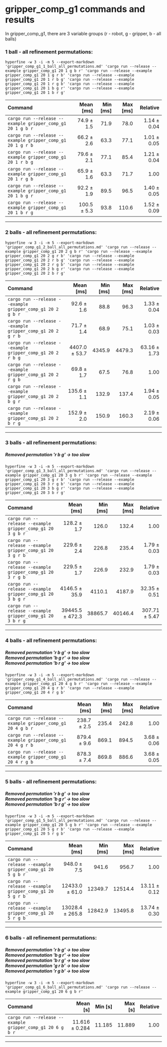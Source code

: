 # gripper_comp_g1 commands and results

In gripper_comp_g1, there are 3 variable groups (r - robot, g - gripper, b - all balls) 

### 1 ball - all refinement permutations:

```
hyperfine -w 3 -i -m 5 --export-markdown 'gripper_comp_g1_1_ball_all_permutations.md' 'cargo run --release --example gripper_comp_g1 20 1 g b r' 'cargo run --release --example gripper_comp_g1 20 1 g r b' 'cargo run --release --example gripper_comp_g1 20 1 r b g' 'cargo run --release --example gripper_comp_g1 20 1 r g b' 'cargo run --release --example gripper_comp_g1 20 1 b g r' 'cargo run --release --example gripper_comp_g1 20 1 b r g'
```

| Command | Mean [ms] | Min [ms] | Max [ms] | Relative |
|:---|---:|---:|---:|---:|
| `cargo run --release --example gripper_comp_g1 20 1 g b r` | 74.9 ± 1.5 | 71.9 | 78.0 | 1.14 ± 0.04 |
| `cargo run --release --example gripper_comp_g1 20 1 g r b` | 66.2 ± 2.6 | 63.3 | 77.1 | 1.01 ± 0.05 |
| `cargo run --release --example gripper_comp_g1 20 1 r b g` | 79.6 ± 2.1 | 77.1 | 85.4 | 1.21 ± 0.04 |
| `cargo run --release --example gripper_comp_g1 20 1 r g b` | 65.9 ± 1.6 | 63.3 | 71.7 | 1.00 |
| `cargo run --release --example gripper_comp_g1 20 1 b g r` | 92.2 ± 1.9 | 89.5 | 96.5 | 1.40 ± 0.05 |
| `cargo run --release --example gripper_comp_g1 20 1 b r g` | 100.5 ± 5.3 | 93.8 | 110.6 | 1.52 ± 0.09 |

---

### 2 balls - all refinement permutations:

```
hyperfine -w 3 -i -m 5 --export-markdown 'gripper_comp_g1_2_ball_all_permutations.md' 'cargo run --release --example gripper_comp_g1 20 2 g b r' 'cargo run --release --example gripper_comp_g1 20 2 g r b' 'cargo run --release --example gripper_comp_g1 20 2 r b g' 'cargo run --release --example gripper_comp_g1 20 2 r g b' 'cargo run --release --example gripper_comp_g1 20 2 b g r' 'cargo run --release --example gripper_comp_g1 20 2 b r g'
```

| Command | Mean [ms] | Min [ms] | Max [ms] | Relative |
|:---|---:|---:|---:|---:|
| `cargo run --release --example gripper_comp_g1 20 2 g b r` | 92.6 ± 1.6 | 88.8 | 96.3 | 1.33 ± 0.04 |
| `cargo run --release --example gripper_comp_g1 20 2 g r b` | 71.7 ± 1.4 | 68.9 | 75.1 | 1.03 ± 0.03 |
| `cargo run --release --example gripper_comp_g1 20 2 r b g` | 4407.0 ± 53.7 | 4345.9 | 4479.3 | 63.16 ± 1.73 |
| `cargo run --release --example gripper_comp_g1 20 2 r g b` | 69.8 ± 1.7 | 67.5 | 76.8 | 1.00 |
| `cargo run --release --example gripper_comp_g1 20 2 b g r` | 135.6 ± 1.1 | 132.9 | 137.4 | 1.94 ± 0.05 |
| `cargo run --release --example gripper_comp_g1 20 2 b r g` | 152.9 ± 2.0 | 150.9 | 160.3 | 2.19 ± 0.06 |

---

### 3 balls - all refinement permutations:
##### Removed permutation 'r b g' -> too slow

```
hyperfine -w 3 -i -m 5 --export-markdown 'gripper_comp_g1_3_ball_all_permutations.md' 'cargo run --release --example gripper_comp_g1 20 3 g b r' 'cargo run --release --example gripper_comp_g1 20 3 g r b' 'cargo run --release --example gripper_comp_g1 20 3 r g b' 'cargo run --release --example gripper_comp_g1 20 3 b g r' 'cargo run --release --example gripper_comp_g1 20 3 b r g'
```

| Command | Mean [ms] | Min [ms] | Max [ms] | Relative |
|:---|---:|---:|---:|---:|
| `cargo run --release --example gripper_comp_g1 20 3 g b r` | 128.2 ± 1.7 | 126.0 | 132.4 | 1.00 |
| `cargo run --release --example gripper_comp_g1 20 3 g r b` | 229.6 ± 2.4 | 226.8 | 235.4 | 1.79 ± 0.03 |
| `cargo run --release --example gripper_comp_g1 20 3 r g b` | 229.5 ± 1.7 | 226.9 | 232.9 | 1.79 ± 0.03 |
| `cargo run --release --example gripper_comp_g1 20 3 b g r` | 4146.5 ± 35.9 | 4110.1 | 4187.9 | 32.35 ± 0.51 |
| `cargo run --release --example gripper_comp_g1 20 3 b r g` | 39445.5 ± 472.3 | 38865.7 | 40146.4 | 307.71 ± 5.47 |

---

### 4 balls - all refinement permutations:
##### Removed permutation 'r b g' -> too slow <br/> Removed permutation 'b g r' -> too slow <br/> Removed permutation 'b r g' -> too slow <br/>

```
hyperfine -w 3 -i -m 5 --export-markdown 'gripper_comp_g1_4_ball_all_permutations.md' 'cargo run --release --example gripper_comp_g1 20 4 g b r' 'cargo run --release --example gripper_comp_g1 20 4 g r b' 'cargo run --release --example gripper_comp_g1 20 4 r g b'
```

| Command | Mean [ms] | Min [ms] | Max [ms] | Relative |
|:---|---:|---:|---:|---:|
| `cargo run --release --example gripper_comp_g1 20 4 g b r` | 238.7 ± 2.5 | 235.4 | 242.8 | 1.00 |
| `cargo run --release --example gripper_comp_g1 20 4 g r b` | 879.4 ± 9.6 | 869.1 | 894.5 | 3.68 ± 0.06 |
| `cargo run --release --example gripper_comp_g1 20 4 r g b` | 878.3 ± 7.4 | 869.8 | 886.6 | 3.68 ± 0.05 |

---

### 5 balls - all refinement permutations:
##### Removed permutation 'r b g' -> too slow <br/> Removed permutation 'b g r' -> too slow <br/> Removed permutation 'b r g' -> too slow <br/>

```
hyperfine -w 3 -i -m 5 --export-markdown 'gripper_comp_g1_5_ball_all_permutations.md' 'cargo run --release --example gripper_comp_g1 20 5 g b r' 'cargo run --release --example gripper_comp_g1 20 5 g r b' 'cargo run --release --example gripper_comp_g1 20 5 r g b'
```

| Command | Mean [ms] | Min [ms] | Max [ms] | Relative |
|:---|---:|---:|---:|---:|
| `cargo run --release --example gripper_comp_g1 20 5 g b r` | 948.0 ± 7.5 | 941.6 | 956.7 | 1.00 |
| `cargo run --release --example gripper_comp_g1 20 5 g r b` | 12433.0 ± 61.0 | 12349.7 | 12514.4 | 13.11 ± 0.12 |
| `cargo run --release --example gripper_comp_g1 20 5 r g b` | 13028.4 ± 265.8 | 12842.9 | 13495.8 | 13.74 ± 0.30 |

---

### 6 balls - all refinement permutations:
##### Removed permutation 'r b g' -> too slow <br/> Removed permutation 'b g r' -> too slow <br/> Removed permutation 'b r g' -> too slow <br/> Removed permutation 'g r b' -> too slow <br/> Removed permutation 'r g b' -> too slow

```
hyperfine -w 3 -i -m 5 --export-markdown 'gripper_comp_g1_6_ball_all_permutations.md' 'cargo run --release --example gripper_comp_g1 20 6 g b r'
```

| Command | Mean [s] | Min [s] | Max [s] | Relative |
|:---|---:|---:|---:|---:|
| `cargo run --release --example gripper_comp_g1 20 6 g b r` | 11.616 ± 0.284 | 11.185 | 11.889 | 1.00 |

---